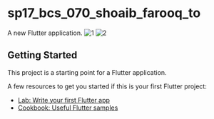 # sp17_bcs_070_shoaib_farooq_to

A new Flutter application.
![1](https://user-images.githubusercontent.com/10377875/104090795-e0822980-529a-11eb-8b57-56b14fa45e49.png)
![2](https://user-images.githubusercontent.com/10377875/104090843-28a14c00-529b-11eb-9def-4663950a3e47.png)



## Getting Started

This project is a starting point for a Flutter application.

A few resources to get you started if this is your first Flutter project:

- [Lab: Write your first Flutter app](https://flutter.dev/docs/get-started/codelab)
- [Cookbook: Useful Flutter samples](https://flutter.dev/docs/cookbook)


